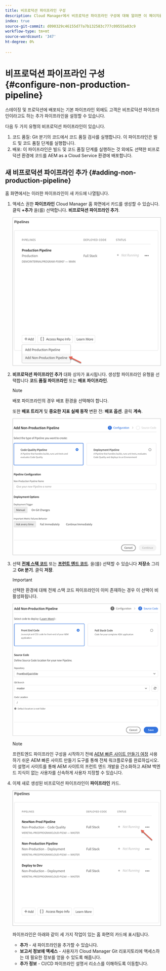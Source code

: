 ```yaml
---
title: 비프로덕션 파이프라인 구성
description: Cloud Manager에서 비프로덕션 파이프라인 구성에 대해 알려면 이 페이지를 따르십시오
index: true
source-git-commit: d090329c46155d77a7b132583c777c09555a03c9
workflow-type: tm+mt
source-wordcount: '347'
ht-degree: 0%

---
```



# 비프로덕션 파이프라인 구성 {#configure-non-production-pipeline}

스테이징 및 프로덕션에 배포되는 기본 파이프라인 외에도 고객은 비프로덕션 파이프라인이라고도 하는 추가 파이프라인을 설정할 수 있습니다.

다음 두 가지 유형의 비프로덕션 파이프라인이 있습니다.

1. 코드 품질: Git 분기의 코드에서 코드 품질 검사를 실행합니다. 이 파이프라인은 빌드 및 코드 품질 단계를 실행합니다.
1. 배포: 이 파이프라인은 빌드 및 코드 품질 단계를 실행하는 것 외에도 선택한 비프로덕션 환경에 코드를 AEM as a Cloud Service 환경에 배포합니다.

## 새 비프로덕션 파이프라인 추가 {#adding-non-production-pipeline}

홈 화면에서는 이러한 파이프라인이 새 카드에 나열됩니다.

1. 액세스 권한 **파이프라인** Cloud Manager 홈 화면에서 카드를 생성할 수 있습니다. 클릭 **+추가** 을(를) 선택합니다. **비프로덕션 파이프라인 추가**.

   ![](/help/implementing/cloud-manager/assets/configure-pipeline/nonprod-pipeline-add1.png)

1. **비프로덕션 파이프라인 추가**  대화 상자가 표시됩니다. 생성할 파이프라인 유형을 선택합니다 **코드 품질 파이프라인** 또는 **배포 파이프라인**.

   >[!NOTE]
   >배포 파이프라인의 경우 배포 환경을 선택해야 합니다.

   또한 **배포 트리거** 및 **중요한 지표 실패 동작** 변환 전: **배포 옵션**. 클릭 **계속**.

   ![](/help/implementing/cloud-manager/assets/configure-pipeline/nonprod-pipeline-add2.png)

1. 선택 **[전체 스택 코드](/help/implementing/cloud-manager/configuring-pipelines/introduction-ci-cd-pipelines.md#full-stack-pipeline)** 또는 **[프런트 엔드 코드](/help/implementing/cloud-manager/configuring-pipelines/introduction-ci-cd-pipelines.md#front-end)**. 을(를) 선택할 수 있습니다 **저장소** 그리고 **Git 분기**. 클릭 **저장**.

   >[!IMPORTANT]
   >선택한 환경에 대해 전체 스택 코드 파이프라인이 이미 존재하는 경우 이 선택이 비활성화됩니다.

   ![](/help/implementing/cloud-manager/assets/configure-pipeline/non-prod-confignew1.png)

   >[!NOTE]
   >프런트엔드 파이프라인 구성을 시작하기 전에 [AEM 빠른 사이트 만들기 여정](https://experienceleague.adobe.com/docs/experience-manager-cloud-service/sites-journey/quick-site/overview.html) 사용하기 쉬운 AEM 빠른 사이트 만들기 도구를 통해 전체 워크플로우를 완료하십시오. 이 설명서 사이트를 통해 AEM 사이트의 프런트 엔드 개발을 간소화하고 AEM 백엔드 지식이 없는 사용자를 신속하게 사용자 지정할 수 있습니다.

1. 이제 새로 생성된 비프로덕션 파이프라인이 **파이프라인** 카드.

   ![](/help/implementing/cloud-manager/assets/configure-pipeline/nonprod-pipeline-add4.png)


   파이프라인은 아래와 같이 세 가지 작업이 있는 홈 화면의 카드에 표시됩니다.

   * **추가** - 새 파이프라인을 추가할 수 있습니다.
   * **보고서 정보에 액세스** - 사용자가 Cloud Manager Git 리포지토리에 액세스하는 데 필요한 정보를 얻을 수 있도록 해줍니다.
   * **추가 정보** - CI/CD 파이프라인 설명서 리소스를 이해하도록 이동합니다.